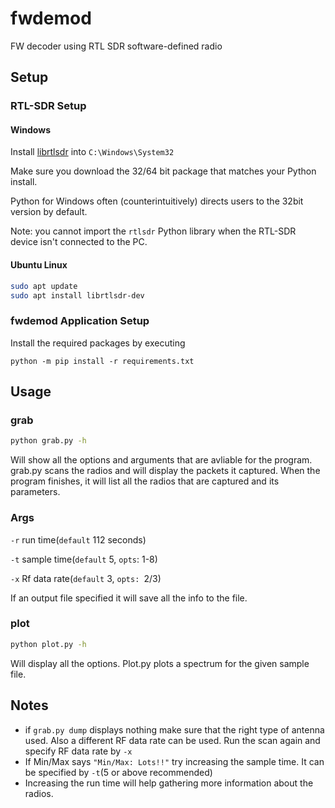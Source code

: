 # fwdemod
FW decoder using RTL SDR software-defined radio

## Setup

### RTL-SDR Setup

#### Windows

Install [librtlsdr](https://github.com/librtlsdr/librtlsdr/releases) into `C:\Windows\System32`

Make sure you download the 32/64 bit package that matches your Python install.

Python for Windows often (counterintuitively) directs users to the 32bit version by default.

Note: you cannot import the `rtlsdr` Python library when the RTL-SDR device isn't connected to the PC.

#### Ubuntu Linux

```bash
sudo apt update
sudo apt install librtlsdr-dev
```

### fwdemod Application Setup

Install the required packages by executing

`python -m pip install -r requirements.txt`

## Usage 

### grab
```bash
python grab.py -h
```
Will show all the options and arguments that are avliable for the program. grab.py scans the radios and will display the packets it captured. When the program finishes, it will list all the radios that are captured and its parameters.

### Args

```-r``` run time(`default` 112 seconds)

```-t``` sample time(`default` 5, `opts`: 1-8)

```-x``` Rf data rate(`default` 3, `opts: `2/3) 

If an output file specified it will save all the info to the file.

### plot
```bash
python plot.py -h
```
Will display all the options. Plot.py plots a spectrum for the given sample file.


## Notes
- if `grab.py dump` displays nothing make sure that the right type of antenna used. Also a different RF data rate can be used. Run the scan again and specify RF data rate by `-x`
- If Min/Max says `"Min/Max: Lots!!"` try increasing the sample time. It can be specified by `-t`(5 or above recommended) 
- Increasing the run time will help gathering more information about the radios.